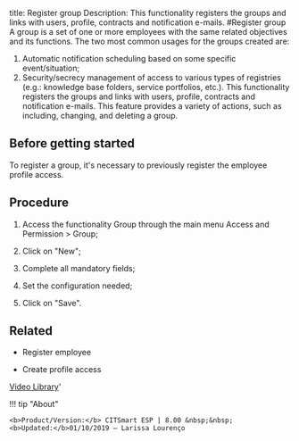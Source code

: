 title: Register group
Description: This functionality registers the groups and links with users, profile, contracts and notification e-mails.
#Register group
A group is a set of one or more employees with the same related objectives and its functions.
The two most common usages for the groups created are:
1.	Automatic notification scheduling based on some specific event/situation;
2.	Security/secrecy management of access to various types of registries (e.g.: knowledge base folders, service portfolios, etc.).
This functionality registers the groups and links with users, profile, contracts and notification e-mails.
This feature provides a variety of actions, such as including, changing, and deleting a group.

Before getting started
--------------------------

To register a group, it's necessary to previously register the employee profile
access.

Procedure
-------------

1.  Access the functionality Group through the main menu Access and Permission
    \> Group;

2.  Click on "New";

3.  Complete all mandatory fields;

4.  Set the configuration needed;

5.  Click on "Save".

Related
-----------

-   Register employee

-   Create profile access

<i class='fa fa-youtube-play  fa-2x' style='color:#97ce17;vertical-align: middle;'> </i> [Video Library](https://www.youtube.com/playlist?list=PLB5qK2uzf2ROVt1SUUxco2tWF8E99_eva)'

!!! tip "About"

    <b>Product/Version:</b> CITSmart ESP | 8.00 &nbsp;&nbsp;
    <b>Updated:</b>01/10/2019 – Larissa Lourenço
